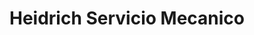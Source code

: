 ---
title: "Heidrich Servicio Mecanico"
url: /juan-couste/heidrich-servicio-mecanico/
shop: Autowerkstatt
---